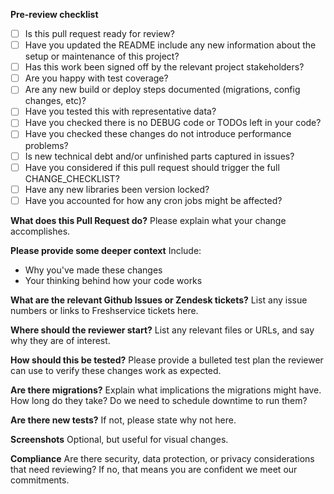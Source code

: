 **Pre-review checklist**
- [ ] Is this pull request ready for review?
- [ ] Have you updated the README include any new information about the setup or maintenance of this project?
- [ ] Has this work been signed off by the relevant project stakeholders?
- [ ] Are you happy with test coverage?
- [ ] Are any new build or deploy steps documented (migrations, config changes, etc)?
- [ ] Have you tested this with representative data?
- [ ] Have you checked there is no DEBUG code or TODOs left in your code?
- [ ] Have you checked these changes do not introduce performance problems?
- [ ] Is new technical debt and/or unfinished parts captured in issues?
- [ ] Have you considered if this pull request should trigger the full CHANGE_CHECKLIST?
- [ ] Have any new libraries been version locked?
- [ ] Have you accounted for how any cron jobs might be affected?

**What does this Pull Request do?**
Please explain what your change accomplishes.

**Please provide some deeper context**
Include:
- Why you've made these changes
- Your thinking behind how your code works

**What are the relevant Github Issues or Zendesk tickets?**
List any issue numbers or links to Freshservice tickets here.

**Where should the reviewer start?**
List any relevant files or URLs, and say why they are of interest.

**How should this be tested?**
Please provide a bulleted test plan the reviewer can use to verify these changes work as expected.

**Are there migrations?**
Explain what implications the migrations might have. How long do they take? Do we need to schedule downtime to run them?

**Are there new tests?**
If not, please state why not here.

**Screenshots**
Optional, but useful for visual changes.

**Compliance**
Are there security, data protection, or privacy considerations that need reviewing? If no, that means you are confident we meet our commitments.